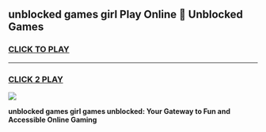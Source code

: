 
## unblocked games girl Play Online 👋 Unblocked Games
<h3>
<a href="https://premium.freeplayer.one?title=unblocked_games_girl&ref=19F">CLICK TO PLAY</a></h3>
<hr>

<h3>
<a href="https://premium.freeplayer.one?title=unblocked_games_girl&ref=19F">CLICK 2 PLAY</a>
  
</h3>

<a href="https://premium.freeplayer.one?title=unblocked_games_girl&ref=19F"><img src="https://clearcache.store/games.png"></a>


**unblocked games girl games unblocked: Your Gateway to Fun and Accessible Online Gaming**
